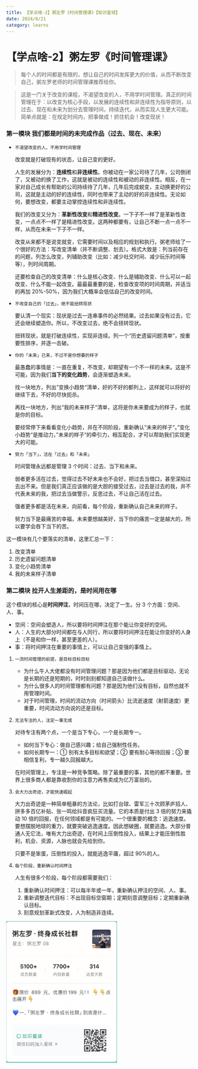 ```yaml
---
title: 【学点啥-2】粥左罗《时间管理课》【知识星球】
date: 2024/8/21
category: learns
---
```


# 【学点啥-2】粥左罗《时间管理课》

> 每个人的时间都是有限的，想让自己的时间发挥更大的价值，从而不断改变自己，粥左罗老师的时间管理课推荐给你。

> 这是一门关于改变的课程，不渴望改变的人，不用学时间管理。真正的时间管理在于：以改变为核心手段，以发展的连续性和非连续性为指导原则，以过去、现在和未来为划分去管理时间，持续迭代，从而实现人生更大可能。简单点就是：在规定时间内，把事做成！抓住机会！改变现状！

### 第一模块 我们都是时间的未完成作品（过去、现在、未来）

- `不渴望改变的人，不用学时间管理`

  改变就是打破现有的状态，让自己变的更好。

  人生的发展分为：**连续性**和**非连续性**。你被动在一家公司待了几年，公司倒闭了，又被动的换了工作，这就是被动的连续性和被动的非连续性。相反，在一家对自己成长有帮助的公司持续待了几年，几年后完成蜕变，主动换更好的公司，这就是主动的好的连续性，同时也带来了主动的好的非连续性。无论如何，要想改变，都要主动掌控连续性和非连续性。

  我们的改变又分为：**革新性改变**和**精进性改变**。一下子不一样了是革新性改变，一点点不一样了是精进性改变。这两种都要有，让自己不断一点一点不一样，从而在未来一下子不一样。

  改变从来都不是说变就变，它需要时间以及相应的规划和执行。粥老师给了一个很好的方法：写改变清单（并不断调整、划去）。格式大致是：列当前存在的问题，列怎么改变，列辅助改变（比如：减少社交时间、减少玩乐时间等等），列时间周期。

  还要检查自己的改变清单：什么是核心改变、什么是辅助改变、什么可以一起改变、什么不能一起改变。最最最重要的是，检查改变项的时间周期，并适当的再加 20%-50%，因为我们大概率会低估自己的改变时间。

* `不改变自己的「过去」，绝不能扭转现状`

  要认清一个现实：现状是过去一连串事件的必然结果。过去如果没有过去，它还会继续塑造你。所以，不改变过去，绝不会扭转现状。

  扭转现状，就是打破连续性，实现非连续。列一个“历史遗留问题清单”，按重要性排序，并逐一击破。

* `你的「未来」已来，不过不是你想要的样子`

  最愚蠢的事情是：一直在重复，不改变，却期望有一个不一样的未来。这是不可能，因为我们**当下的变化趋势**，会逐渐塑造未来。

  找一块地方，列出”变换小趋势“清单，好的不好的都列上，这样就可以将好的继续下去，不好的尽快扼杀。

  再找一块地方，列出“我的未来样子“清单，这将是你未来要成为的样子，也就是你的目标。

  要经常停下来看看变化小趋势，并在不同阶段，重新确认”未来的样子“。”变化小趋势“是推动力，”未来的样子“的牵引力，相互配合，才可以帮助我们实现更大的可能。

* `努力「当下」，活在「过去」和「未来」`

  时间管理永远都是管理 3 个时间：过去、当下和未来。

  弱者更多活在过去，觉得过去不好未来也不会好，把过去当借口，甚至深陷过去出不来。但是我们真正应该做的是大胆的接受过去，过去是过去的我，并不代表未来的我，把过去当做警示，反思过去，不让自己活在过去。

  强者更多都是活在未来，向前看，每个阶段，重新确认自己未来的样子。

  努力当下是最痛苦的幸福，未来要想越美好，当下你的痛苦一定是越大的，所以要学会吞下当下的苦。

这一模块有几个要落实的清单，这里汇总一下：

1. 改变清单
2. 历史遗留问题清单
3. 变化小趋势清单
4. 我的未来样子清单

### 第二模块 拉开人生差距的，是时间用在哪

这个模块的核心是**时间押注**，时间压在哪，决定了一生。分 3 个方面：空间、人、事。

- 空间：空间会塑造人，所以要将时间押注在那个能让你变好的空间。
- 人：人生的大部分时间都在与人同行，所以要将时间押注在能让你变好的人身上（不是和你一样，甚至更差的人）。
- 事：将时间押注在重要的事情上，可以让自己变强的事情上。

1.  `一流时间管理的前提，是目标目标目标`

    - 为什么牛人大佬都没有时间管理问题？那是因为他们都是目标驱动，无论是长期的还是短期的，时时刻刻都知道自己该做什么。
    - 为什么很多人的时间管理都有问题？那是因为他们没有目标，自然也就不用管理时间。
    - 对于时间管理，时间的流动方向（时间箭头）比流逝速度（射箭速度）更重要，时间流动方向说的还是目标。

2.  `无法专注的人，注定一事无成`

    对待专注有两个点，一个是当下专心，一个是长期专一。

    - 如何当下专心：做自己感兴趣；给自己强制性任务。
    - 如何长期专一：① 别有太多目标和欲望；② 要有耐心等待回报；③ 要相信复利，专一越久回报越大。

    在时间管理上，专注是一种竞争策略。除了最重要的事，其他的都不重要。世界上很多商人都是靠收割你的注意力再售卖成为亿万富翁的。

3.  `会大力出奇迹，才能快速崛起`

    大力出奇迹是一种简单粗暴的方法论，比如打台球、雷军三十次顾茅庐招人、拼多多百亿补贴、张一鸣给抖音疯狂买流量。它的本质是付出 3 倍的努力来撬动 10 倍的回报，在任何领域都是有可能的。一个很重要的概念：逃逸速度。要想摆脱地球的重力，就要突破逃逸速度。因此想破圈，就要逃逸。大部分普通人无它法，唯有大力出奇迹，在时间上压倒性投入，结果上才能压倒性胜利，机会、资源，人脉也就会先给到你。

    只要不是笨蛋，压倒性的投入，就能逃逸平庸，超过 90%的人。

4.  `每个阶段，重新确认时间押注`

    人生有很多个阶段，每个阶段都需要我们：

    1. 重新确认时间押注：可以每半年或一年，重新确认押注的空间、人、事。
    2. 重新调整迭代目标：不出现目标空窗期；定期刻意调整目标；定期重新确认目标。
    3. 刻意规划革新式改变，人为制造非连续。

<img src="./images/2.jpg" width=300 />
